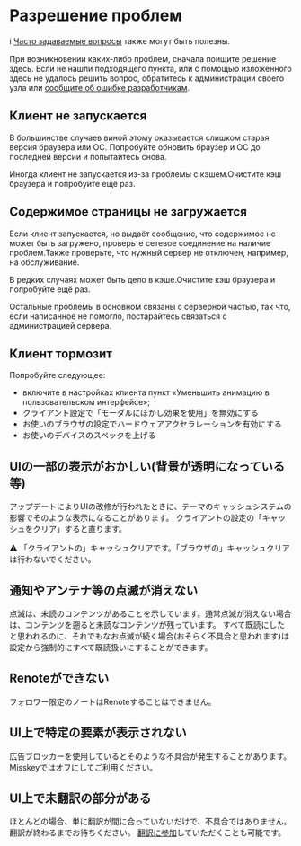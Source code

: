 # Разрешение проблем
<div class="info">ℹ️ <a href="./faq">Часто задаваемые вопросы</a> также могут быть полезны.</div>

При возникновении каких-либо проблем, сначала поищите решение здесь. Если не нашли подходящего пункта, или с помощью изложенного здесь не удалось решить вопрос, обратитесь к администрации своего узла или [сообщите об ошибке разработчикам](./report-issue).

## Клиент не запускается
В большинстве случаев виной этому оказывается слишком старая версия браузера или ОС. Попробуйте обновить браузер и ОС до последней версии и попытайтесь снова.

Иногда клиент не запускается из-за проблемы с кэшем.Очистите кэш браузера и попробуйте ещё раз.

## Содержимое страницы не загружается
Если клиент запускается, но выдаёт сообщение, что содержимое не может быть загружено, проверьте сетевое соединение на наличие проблем.Также проверьте, что нужный сервер не отключен, например, на обслуживание.

В редких случаях может быть дело в кэше.Очистите кэш браузера и попробуйте ещё раз.

Остальные проблемы в основном связаны с серверной частью, так что, если написанное не помогло, постарайтесь связаться с администрацией сервера.

## Клиент тормозит
Попробуйте следующее:

- включите в настройках клиента пункт «Уменьшить анимацию в пользовательском интерфейсе»;
- クライアント設定で「モーダルにぼかし効果を使用」を無効にする
- お使いのブラウザの設定でハードウェアアクセラレーションを有効にする
- お使いのデバイスのスペックを上げる

## UIの一部の表示がおかしい(背景が透明になっている等)
アップデートによりUIの改修が行われたときに、テーマのキャッシュシステムの影響でそのような表示になることがあります。 クライアントの設定の「キャッシュをクリア」すると直ります。
<div class="warn">⚠️ 「クライアントの」キャッシュクリアです。「ブラウザの」キャッシュクリアは行わないでください。</div>

## 通知やアンテナ等の点滅が消えない
点滅は、未読のコンテンツがあることを示しています。通常点滅が消えない場合は、コンテンツを遡ると未読なコンテンツが残っています。 すべて既読にしたと思われるのに、それでもなお点滅が続く場合(おそらく不具合と思われます)は設定から強制的にすべて既読扱いにすることができます。

## Renoteができない
フォロワー限定のノートはRenoteすることはできません。

## UI上で特定の要素が表示されない
広告ブロッカーを使用しているとそのような不具合が発生することがあります。Misskeyではオフにしてご利用ください。

## UI上で未翻訳の部分がある
ほとんどの場合、単に翻訳が間に合っていないだけで、不具合ではありません。翻訳が終わるまでお待ちください。 [翻訳に参加](./misskey)していただくことも可能です。
